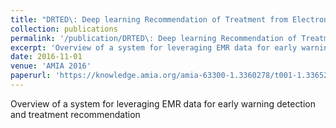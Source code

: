```yaml
---
title: "DRTED\: Deep learning Recommendation of Treatment from Electronic Data"
collection: publications
permalink: '/publication/DRTED\: Deep learning Recommendation of Treatment from Electronic Data'
excerpt: 'Overview of a system for leveraging EMR data for early warning detection and treatment recommendation'
date: 2016-11-01
venue: 'AMIA 2016'
paperurl: 'https://knowledge.amia.org/amia-63300-1.3360278/t001-1.3365273/f001-1.3365274/2497199-1.3365676/2498929-1.3365671?qr=1'
---
```

Overview of a system for leveraging EMR data for early warning detection and treatment recommendation
